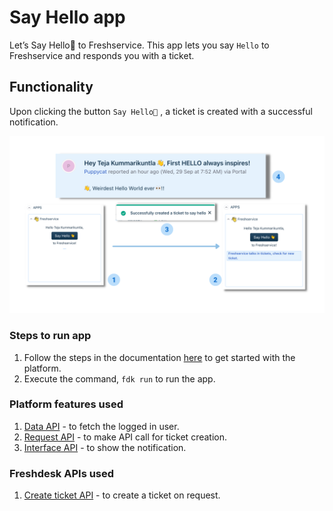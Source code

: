 # Say Hello app

Let’s Say Hello👋 to Freshservice.
This app lets you say `Hello` to Freshservice and responds you with a ticket.

## Functionality

Upon clicking the button `Say Hello👋` , a ticket is created with a successful notification.

![ App flow Image](screenshots/app-flow-freshservice.png "Text to show on mouseover")

### Steps to run app

1. Follow the steps in the documentation [here](https://developers.freshservice.com/docs/quick-start/) to get started with the platform.
2. Execute the command, `fdk run` to run the app.

### Platform features used

1. [Data API](https://developers.freshservice.com/docs/data-methods/) - to fetch the logged in user.
2. [Request API](https://developers.freshservice.com/docs/request-method/) - to make API call for ticket creation.
3. [Interface API](https://developers.freshservice.com/docs/interface-methods/) - to show the notification.

### Freshdesk APIs used

1. [Create ticket API](https://api.freshservice.com/v2/#create_ticket) - to create a ticket on request.
